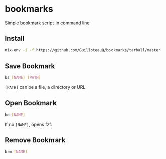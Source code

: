 # bookmarks
Simple bookmark script in command line

## Install

```sh
nix-env -i -f https://github.com/GuilloteauQ/bookmarks/tarball/master
```
## Save Bookmark

```sh
bs [NAME] [PATH]
```
`[PATH]` can be a file, a directory or URL

## Open Bookmark

```sh
bo [NAME]
```

If no `[NAME]`, opens fzf.
 
## Remove Bookmark
 
```sh
brm [NAME]
```
